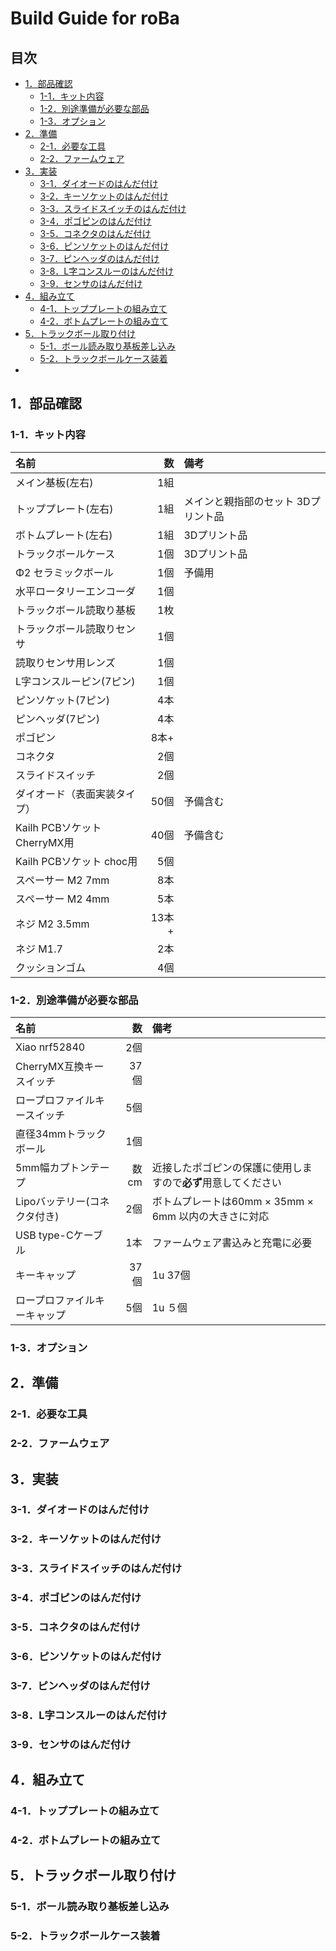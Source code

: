 # Build Guide for roBa

## 目次
  - [1．部品確認](#1部品確認)
    - [1-1．キット内容](#1-1キット内容)
    - [1-2．別途準備が必要な部品](#1-2別途準備が必要な部品)
    - [1-3．オプション](#1-3オプション)
  - [2．準備](#2準備)
    - [2-1．必要な工具](#2-1必要な工具)
    - [2-2．ファームウェア](#2-2ファームウェア)
  - [3．実装](#3実装)
    - [3-1．ダイオードのはんだ付け](#3-1ダイオードのはんだ付け)
    - [3-2．キーソケットのはんだ付け](#3-2キーソケットのはんだ付け)
    - [3-3．スライドスイッチのはんだ付け](#3-3スライドスイッチのはんだ付け)　
    - [3-4．ポゴピンのはんだ付け](#3-4ポゴピンのはんだ付け)　
    - [3-5．コネクタのはんだ付け](#3-5コネクタのはんだ付け)　
    - [3-6．ピンソケットのはんだ付け](#3-6ピンソケットのはんだ付け)　
    - [3-7．ピンヘッダのはんだ付け](#3-7ピンヘッダのはんだ付け)　
    - [3-8．L字コンスルーのはんだ付け](#3-8l字コンスルーのはんだ付け)  
    - [3-9．センサのはんだ付け](#3-9センサのはんだ付け)
  - [4．組み立て](#4組み立て)
    - [4-1．トッププレートの組み立て](#5-1トッププレートの組み立て)
    - [4-2．ボトムプレートの組み立て](#5-2ボトムプレートの組み立て)
  - [5．トラックボール取り付け](#6トラックボール取り付け)
    - [5-1．ボール読み取り基板差し込み](#6-1ボール読み取り基板差し込み)
    - [5-2．トラックボールケース装着](#6-2トラックボールケース装着)  
  - 
<a id="anchor1"></a>
## 1．部品確認

<a id="anchor11"></a>
### 1-1．キット内容
| 名前 | 数 | 備考 |
|:-|---:|:-|
| メイン基板(左右)| 1組 | |
| トッププレート(左右) | 1組 |メインと親指部のセット 3Dプリント品 |
| ボトムプレート(左右) | 1組 | 3Dプリント品|
| トラックボールケース| 1個 | 3Dプリント品|
| Φ2 セラミックボール | 1個 | 予備用 |
| 水平ロータリーエンコーダ | 1個 | |
| トラックボール読取り基板 | 1枚 | |
| トラックボール読取りセンサ | 1個 | |
| 読取りセンサ用レンズ | 1個 | |
| L字コンスルーピン(7ピン) | 1個 | |
| ピンソケット(7ピン) | 4本 | |
| ピンヘッダ(7ピン) | 4本 | |
| ポゴピン| 8本+ | |
| コネクタ | 2個 | |
| スライドスイッチ | 2個 | |
| ダイオード（表面実装タイプ） | 50個 | 予備含む|
| Kailh PCBソケット CherryMX用 | 40個 | 予備含む|
| Kailh PCBソケット choc用| 5個 | |
| スペーサー M2 7mm | 8本 | |
| スペーサー M2 4mm | 5本 | |
| ネジ M2 3.5mm | 13本+ | |
| ネジ M1.7 | 2本 | |
| クッションゴム | 4個 | |

<a id="anchor12"></a>
### 1-2．別途準備が必要な部品

| 名前 | 数 | 備考 |
|:-|-:|:-|
| Xiao nrf52840 | 2個 |  |
| CherryMX互換キースイッチ | 37個 |  |
| ロープロファイルキースイッチ | 5個 |  |
| 直径34mmトラックボール | 1個 |  |
| 5mm幅カプトンテープ | 数cm | 近接したポゴピンの保護に使用しますので**必ず**用意してください |
| Lipoバッテリー(コネクタ付き) | 2個 | ボトムプレートは60mm × 35mm × 6mm 以内の大きさに対応 |
| USB type-Cケーブル | 1本 | ファームウェア書込みと充電に必要 |
| キーキャップ | 37個 | 1u 37個 |
| ロープロファイルキーキャップ | 5個 | 1u ５個 |

<a id="anchor13"></a>
### 1-3．オプション

<a id="anchor2"></a>
## 2．準備
<a id="anchor21"></a>
### 2-1．必要な工具
<a id="anchor22"></a>
### 2-2．ファームウェア

<a id="anchor3"></a>
## 3．実装

<a id="anchor31"></a>
### 3-1．ダイオードのはんだ付け
<a id="anchor32"></a>
### 3-2．キーソケットのはんだ付け 
<a id="anchor33"></a>
### 3-3．スライドスイッチのはんだ付け  
<a id="anchor34"></a>
### 3-4．ポゴピンのはんだ付け  
<a id="anchor35"></a>
### 3-5．コネクタのはんだ付け  
<a id="anchor36"></a>
### 3-6．ピンソケットのはんだ付け  
<a id="anchor37"></a>
### 3-7．ピンヘッダのはんだ付け  
<a id="anchor38"></a>  
### 3-8．L字コンスルーのはんだ付け  
<a id="anchor39"></a>
### 3-9．センサのはんだ付け  

<a id="anchor4"></a>
## 4．組み立て
<a id="anchor41"></a>
### 4-1．トッププレートの組み立て
<a id="anchor42"></a>
### 4-2．ボトムプレートの組み立て


<a id="anchor5"></a>
## 5．トラックボール取り付け
<a id="anchor51"></a>
### 5-1．ボール読み取り基板差し込み
<a id="anchor52"></a>
### 5-2．トラックボールケース装着